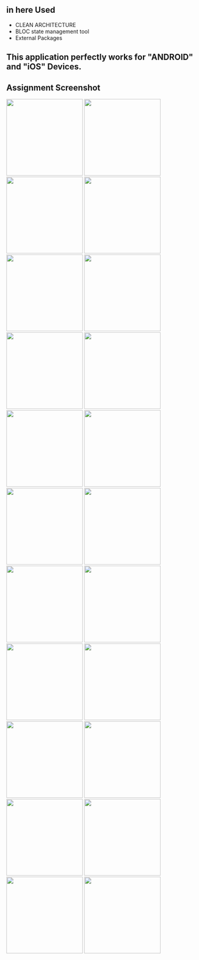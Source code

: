 ## in here Used 
  - CLEAN ARCHITECTURE
  - BLOC state management tool
  - External Packages
## This application perfectly works for "ANDROID" and "iOS" Devices.

## Assignment Screenshot
<img src="https://github.com/crazy-diya/Jobbox/assets/61883398/500d63a7-359b-485f-92c4-71d5de05a6d3" width="200" />
<img src="https://github.com/crazy-diya/Jobbox/assets/61883398/42591062-5c05-4ba9-a757-1c620ee25a51" width="200" />  
<img src="https://github.com/crazy-diya/Jobbox/assets/61883398/72c964db-6f40-4ed7-9303-6ba51fe6f084" width="200" />  
<img src="https://github.com/crazy-diya/Jobbox/assets/61883398/fd63a8c6-78f9-4ceb-a46d-bc0cd7f7154a" width="200" />
<img src="https://github.com/crazy-diya/Jobbox/assets/61883398/de587479-ad6a-4ec1-9894-e836297bcf74" width="200" />   
<img src="https://github.com/crazy-diya/Jobbox/assets/61883398/f7fd4f44-6f11-468e-ac06-09242d1fe507" width="200" />
<img src="https://github.com/crazy-diya/Jobbox/assets/61883398/773f7dd4-7797-45be-9ab6-08adedcbb2b7" width="200" />
<img src="https://github.com/crazy-diya/Jobbox/assets/61883398/027afcb7-1953-4b9d-a307-03b194d9a3f0" width="200" /> 
<img src="https://github.com/crazy-diya/Jobbox/assets/61883398/d7b36a65-f4ac-4bef-acb3-0ec04a25885f" width="200" />
<img src="https://github.com/crazy-diya/Jobbox/assets/61883398/9dfec8f8-2964-4a78-8ac7-73bf3faf6119" width="200" />
<img src="https://github.com/crazy-diya/Jobbox/assets/61883398/dec48b88-b6e8-47dd-b475-1b2363ddb183" width="200" />
<img src="https://github.com/crazy-diya/Jobbox/assets/61883398/75ac4d08-f8c4-47bc-9315-f71989b15ff7" width="200" />
<img src="https://github.com/crazy-diya/Jobbox/assets/61883398/169b115e-9249-488a-ac4d-f610752a6bc2" width="200" />
<img src="https://github.com/crazy-diya/Jobbox/assets/61883398/142ecda7-a41a-4ee1-b7cc-c255f81cfaf2" width="200" />
<img src="https://github.com/crazy-diya/Jobbox/assets/61883398/c65c97b1-50a0-485c-934c-33a94c383afe" width="200" />
<img src="https://github.com/crazy-diya/Jobbox/assets/61883398/1ae2fde7-5fc4-4cab-97ae-f3b478bcc424" width="200" />
<img src="https://github.com/crazy-diya/Jobbox/assets/61883398/0e865020-e9bf-46a8-9dd3-3ba27c496eb0" width="200" />
<img src="https://github.com/crazy-diya/Jobbox/assets/61883398/f1ba6f2c-e3f9-4fde-bddb-62937819e480" width="200" />
<img src="https://github.com/crazy-diya/Jobbox/assets/61883398/611a2ad4-be97-42ff-973c-0718d8c49098" width="200" />
<img src="https://github.com/crazy-diya/Jobbox/assets/61883398/df9ec1ef-2c0d-44c5-83f7-14328f75252a" width="200" />
<img src="https://github.com/crazy-diya/Jobbox/assets/61883398/3b746a65-d260-4cdd-a736-847d67344d48" width="200" />
<img src="https://github.com/crazy-diya/Jobbox/assets/61883398/c9095543-3594-4de7-ae42-5ad54fdaeed8" width="200" />
